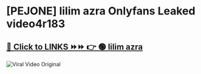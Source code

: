 
 # [PEJONE] lilim azra Onlyfans Leaked video4r183

## <h2><a href="https://clipsfans.com/lilim_azra&ref=git">🔗 Click to LINKS ⏩⏩ 👉 🟢 lilim azra </a></h2>

<a href="https://clipsfans.com/lilim_azra&ref=git" rel="nofollow" data-target="animated-image.originalLink"><img src="https://i.ibb.co.com/xMMVF88/686577567.gif" alt="Viral Video Original" style="max-width: 100%; display: inline-block;" data-target="animated-image.originalImage"></a>

